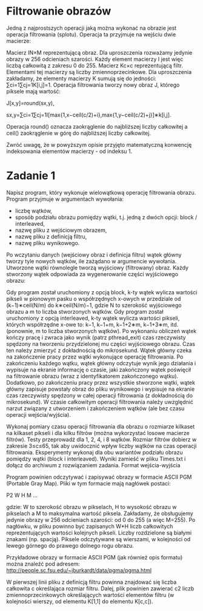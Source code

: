 # Filtrowanie obrazów
Jedną z najprostszych operacji jaką można wykonać na obrazie jest operacja filtrowania (splotu). Operacja ta przyjmuje na wejściu dwie macierze:

Macierz IN×M reprezentującą obraz. Dla uproszczenia rozważamy jedynie obrazy w 256 odcieniach szarości. Każdy element macierzy I jest więc liczbą całkowitą z zakresu 0 do 255.
Macierz Kc×c reprezentującą filtr. Elementami tej macierzy są liczby zmiennoprzecinkowe. Dla uproszczenia zakładamy, że elementy macierzy K sumują się do jedności: ∑ci=1∑cj=1K[i,j]=1.
Operacja filtrowania tworzy nowy obraz J, którego piksele mają wartość:

J[x,y]=round(sx,y),

sx,y=∑ci=1∑cj=1I[max{1,x−ceil(c/2)+i},max{1,y−ceil(c/2)+j}]∗k[i,j].

Operacja  round()  oznacza zaokrąglenie do najbliższej liczby całkowitej a ceil() zaokrąglenie w górę do najbliższej liczby całkowitej.

Zwróć uwagę, że w powyższym opisie przyjęto matematyczną konwencję indeksowania elementów macierzy - od indeksu 1.

# Zadanie 1

Napisz program, który wykonuje wielowątkową operację filtrowania obrazu. Program przyjmuje w argumentach wywołania:

* liczbę wątków,
* sposób podziału obrazu pomiędzy wątki, t.j. jedną z dwóch opcji: block / interleaved,
* nazwę pliku z wejściowym obrazem,
* nazwę pliku z definicją filtru,
* nazwę pliku wynikowego.

Po wczytaniu danych (wejściowy obraz i definicja filtru) wątek główny tworzy tyle nowych wątków, ile zażądano w argumencie wywołania. Utworzone wątki równolegle tworzą wyjściowy (filtrowany) obraz. Każdy stworzony wątek odpowiada za wygenerowanie części wyjściowego obrazu:

Gdy program został uruchomiony z opcją block, k-ty wątek wylicza wartości pikseli w pionowym pasku o współrzędnych x-owych w przedziale od (k−1)∗ceil(N/m) do k∗ceil(N/m)−1, gdzie N to szerokość wyjściowego obrazu a m to liczba stworzonych wątków.
Gdy program został uruchomiony z opcją interleaved, k-ty wątek wylicza wartości pikseli, których współrzędne x-owe to: k−1, k−1+m, k−1+2∗m, k−1+3∗m, itd. (ponownie, m to liczba stworzonych wątków).
Po wykonaniu obliczeń wątek kończy pracę i zwraca jako wynik (patrz pthread_exit) czas rzeczywisty spędzony na tworzeniu przydzielonej mu części wyjściowego obrazu. Czas ten należy zmierzyć z dokładnością do mikrosekund. Wątek główny czeka na zakończenie pracy przez wątki wykonujące operację filtrowania. Po zakończeniu każdego wątku, wątek główny odczytuje wynik jego działania i wypisuje na ekranie informację o czasie, jaki zakończony wątek poświęcił na filtrowanie obrazu (wraz z identyfikatorem zakończonego wątku). Dodatkowo, po zakończeniu pracy przez wszystkie stworzone wątki, wątek główny zapisuje powstały obraz do pliku wynikowego i wypisuje na ekranie czas rzeczywisty spędzony w całej operacji filtrowania (z dokładnością do mikrosekund). W czasie całkowitym operacji filtrowania należy uwzględnić narzut związany z utworzeniem i zakończeniem wątków (ale bez czasu operacji wejścia/wyjścia).

Wykonaj pomiary czasu operacji filtrowania dla obrazu o rozmiarze kilkaset na kilkaset pikseli i dla kilku filtrów (można wykorzystać losowe macierze filtrów). Testy przeprowadź dla 1, 2, 4, i 8 wątków. Rozmiar filtrów dobierz w zakresie 3≤c≤65, tak aby uwidocznić wpływ liczby wątków na czas operacji filtrowania. Eksperymenty wykonaj dla obu wariantów podziału obrazu pomiędzy wątki (block  i interleaved). Wyniki zamieść w pliku Times.txt i dołącz do archiwum z rozwiązaniem zadania.
Format wejścia-wyjścia

Program powinien odczytywać i zapisywać obrazy w formacie ASCII PGM (Portable Gray Map). Pliki w tym formacie mają nagłówek postaci:

P2
W H
M
...

gdzie: W to szerokość obrazu w pikselach, H to wysokość obrazu w pikselach a M to maksymalna wartość piksela. Zakładamy, że obsługujemy jedynie obrazy w 256 odcieniach szarości: od 0 do 255 (a więc M=255). Po nagłówku, w pliku powinno być zapisanych W*H liczb całkowitych reprezentujących wartości kolejnych pikseli. Liczby rozdzielone są białymi znakami (np. spacją). Piksele odczytywane są wierszami, w kolejności od lewego górnego do prawego dolnego rogu obrazu.

Przykładowe obrazy w formacie ASCII PGM (jak również opis formatu) można znaleźć pod adresem: http://people.sc.fsu.edu/~jburkardt/data/pgma/pgma.html

W pierwszej linii pliku z definicją filtru powinna znajdować się liczba całkowita c określająca rozmiar filtru. Dalej, plik powinien zawierać c2 liczb zmiennoprzecinkowych określających wartości elementów filtru (w kolejności wierszy, od elementu K[1,1] do elementu K[c,c]).
